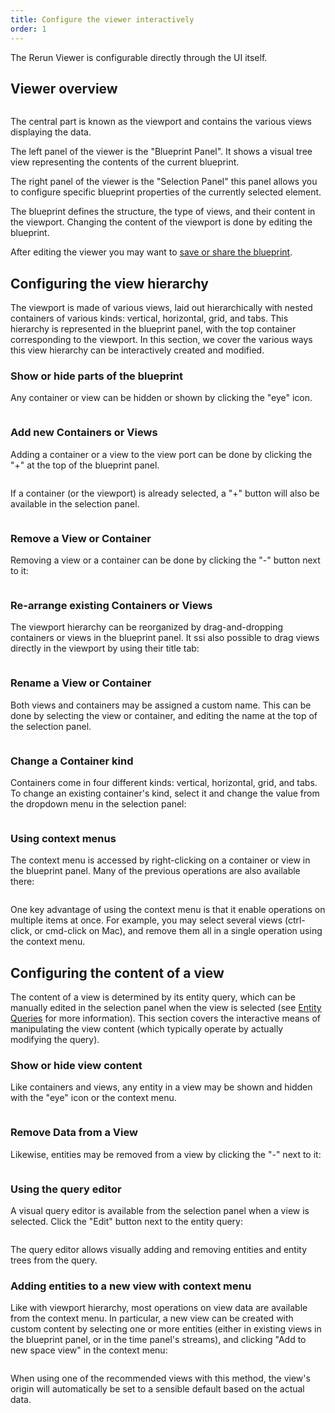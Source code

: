 ```yaml
---
title: Configure the viewer interactively
order: 1
---
```


The Rerun Viewer is configurable directly through the UI itself.

## Viewer overview

<picture>
  <img src="https://static.rerun.io/overview/158a13691fe0364ed5d4dc420f5b2c39b60705cd/full.png" alt="">
  <source media="(max-width: 480px)" srcset="https://static.rerun.io/overview/158a13691fe0364ed5d4dc420f5b2c39b60705cd/480w.png">
  <source media="(max-width: 768px)" srcset="https://static.rerun.io/overview/158a13691fe0364ed5d4dc420f5b2c39b60705cd/768w.png">
  <source media="(max-width: 1024px)" srcset="https://static.rerun.io/overview/158a13691fe0364ed5d4dc420f5b2c39b60705cd/1024w.png">
  <source media="(max-width: 1200px)" srcset="https://static.rerun.io/overview/158a13691fe0364ed5d4dc420f5b2c39b60705cd/1200w.png">
</picture>


The central part is known as the viewport and contains the various views displaying the data.

The left panel of the viewer is the "Blueprint Panel". It shows a visual tree view representing
the contents of the current blueprint.

The right panel of the viewer is the "Selection Panel" this panel allows you to configure
specific blueprint properties of the currently selected element.

The blueprint defines the structure, the type of views, and their content in the viewport. Changing the content of the viewport is done by editing the blueprint.

After editing the viewer you may want to [save or share the blueprint](./save-and-load.md).

## Configuring the view hierarchy

The viewport is made of various views, laid out hierarchically with nested containers of various kinds: vertical, horizontal, grid, and tabs. This hierarchy is represented in the blueprint panel, with the top container corresponding to the viewport. In this section, we cover the various ways this view hierarchy can be interactively created and modified.

### Show or hide parts of the blueprint

Any container or view can be hidden or shown by clicking the "eye" icon.

<picture>
  <img src="https://static.rerun.io/show_hide_btn/bbca385d4898ec220bfb91c430ea52d59553913e/full.png" alt="">
</picture>


### Add new Containers or Views

Adding a container or a view to the view port can be done by clicking the "+" at the top of the blueprint panel.

<picture>
  <img src="https://static.rerun.io/add_view/3933d7096846594304ddec2d51dda9c434d763bf/full.png" alt="">
</picture>


If a container (or the viewport) is already selected, a "+" button will also be available in the selection panel.

<picture>
  <img src="https://static.rerun.io/add_view_selection_panel/e3355e61a8ec8f2e7860968f91032f7f7bf6ab6e/full.png" alt="">
  <source media="(max-width: 480px)" srcset="https://static.rerun.io/add_view_selection_panel/e3355e61a8ec8f2e7860968f91032f7f7bf6ab6e/480w.png">
</picture>


### Remove a View or Container

Removing a view or a container can be done by clicking the "-" button next to it:

<picture>
  <img src="https://static.rerun.io/remove/6b9d97e4297738b8aad89158e4d15420be362b4a/full.png" alt="">
</picture>


### Re-arrange existing Containers or Views

The viewport hierarchy can be reorganized by drag-and-dropping containers or views in the blueprint panel. It ssi also possible to drag views directly in the viewport by using their title tab:

<picture>
  <img src="https://static.rerun.io/drag_and_drop_viewport/8521fda375a2f6af15628b04ead4ba848cb8bc27/full.png" alt="">
  <source media="(max-width: 480px)" srcset="https://static.rerun.io/drag_and_drop_viewport/8521fda375a2f6af15628b04ead4ba848cb8bc27/480w.png">
</picture>


### Rename a View or Container

Both views and containers may be assigned a custom name. This can be done by selecting the view or container, and editing the name at the top of the selection panel.

<picture>
  <img src="https://static.rerun.io/rename/94be9e29a0120fbab1a7c07a8952f2cba4dcea68/full.png" alt="">
</picture>

### Change a Container kind

Containers come in four different kinds: vertical, horizontal, grid, and tabs. To change an existing container's kind, select it and change the value from the dropdown menu in the selection panel:

<picture>
  <img src="https://static.rerun.io/container_kind/44fea90f2b3e5a699549c204948f677fc95e2157/full.png" alt="">
  <source media="(max-width: 480px)" srcset="https://static.rerun.io/container_kind/44fea90f2b3e5a699549c204948f677fc95e2157/480w.png">
</picture>


### Using context menus

The context menu is accessed by right-clicking on a container or view in the blueprint panel. Many of the previous operations are also available there:

<picture>
  <img src="https://static.rerun.io/context_menu_container/e90e4688f306187d902467b452fb7146eec1bf4b/full.png" alt="">
</picture>


One key advantage of using the context menu is that it enable operations on multiple items at once. For example, you may select several views (ctrl-click, or cmd-click on Mac), and remove them all in a single operation using the context menu.


## Configuring the content of a view

The content of a view is determined by its entity query, which can be manually edited in the selection panel when the view is selected (see [Entity Queries](../../reference/entity-queries.md) for more information). This section covers the interactive means of manipulating the view content (which typically operate by actually modifying the query).


### Show or hide view content

Like containers and views, any entity in a view may be shown and hidden with the "eye" icon or the context menu.

<picture>
  <img src="https://static.rerun.io/show_hide_entity/587a5d8fd763c0bade461bc54a66a4acdd087821/full.png" alt="">
</picture>


### Remove Data from a View

Likewise, entities may be removed from a view by clicking the "-" next to it:

<picture>
  <img src="https://static.rerun.io/remove_entity/ec0447ca7e420bc9d19a7bf015cc39f88b42598a/full.png" alt="">
</picture>


### Using the query editor

A visual query editor is available from the selection panel when a view is selected. Click the "Edit" button next to the entity query:

<picture>
<img src="https://static.rerun.io/add_remove_entity/9b7b29b3be4816d5d42e66549d899039235b10ee/full.png" alt="">
  <source media="(max-width: 480px)" srcset="https://static.rerun.io/add_remove_entity/9b7b29b3be4816d5d42e66549d899039235b10ee/480w.png">
</picture>

The query editor allows visually adding and removing entities and entity trees from the query.

### Adding entities to a new view with context menu

Like with viewport hierarchy, most operations on view data are available from the context menu. In particular, a new view can be created with custom content by selecting one or more entities (either in existing views in the blueprint panel, or in the time panel's streams), and clicking "Add to new space view" in the context menu:

<picture>
  <img src="https://static.rerun.io/add_to_new_view/87f2d5ffb3ef896c82f398cd3c3d1c7321d59073/full.png" alt="">
  <source media="(max-width: 480px)" srcset="https://static.rerun.io/add_to_new_view/87f2d5ffb3ef896c82f398cd3c3d1c7321d59073/480w.png">
  <source media="(max-width: 768px)" srcset="https://static.rerun.io/add_to_new_view/87f2d5ffb3ef896c82f398cd3c3d1c7321d59073/768w.png">
  <source media="(max-width: 1024px)" srcset="https://static.rerun.io/add_to_new_view/87f2d5ffb3ef896c82f398cd3c3d1c7321d59073/1024w.png">
</picture>

When using one of the recommended views with this method, the view's origin will automatically be set to a sensible default based on the actual data.



